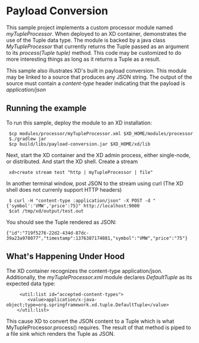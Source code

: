 Payload Conversion
==

This sample project implements a custom processor module named *myTupleProcessor*. When deployed to an XD container, demonstrates the use of the Tuple data type. The module is backed by a java class *MyTupleProcessor* that currently returns the Tuple passed as an argument to its *process(Tuple tuple)* method. This code may be customized to do more interesting things as long as it returns a Tuple as a result. 

This sample also illustrates XD's built in payload conversion. This module may be linked to a source that produces any JSON string. The output of the source must contain a *content-type* header indicating that the payload is *application/json*

Running the example
---
To run this sample, deploy the module to an XD installation:

     $cp modules/processor/myTupleProcessor.xml $XD_HOME/modules/processor
     $./gradlew jar
     $cp build/libs/payload-conversion.jar $XD_HOME/xd/lib
  
Next, start the XD container and the XD admin process, either single-node, or distributed. And start the XD shell. Create a stream

     xd>create stream test "http | myTupleProcessor | file"
     
In another terminal window, post JSON to the stream using curl (The XD shell does not currenly support HTTP headers)

     $ curl -H "content-type :application/json" -X POST -d "{'symbol':'VMW','price':75}" http://localhost:9000
     $cat /tmp/xd/output/test.out 
     
You should see the Tuple rendered as JSON:
     
    {"id":"719f5276-22d2-434d-87dc-39a23a978077","timestamp":1376387174881,"symbol":"VMW","price":"75"}
    
What's Happening Under Hood
----
The XD container recognizes the content-type application/json. Additionally, the *myTupleProcessor.xml* module declares *DefaultTuple* as its expected data type:

```
     <util:list id="accepted-content-types">
		<value>application/x-java-object;type=org.springframework.xd.tuple.DefaultTuple</value>
	</util:list>   
```
    
This cause XD to convert the JSON content to a Tuple which is what MyTupleProcessor.process() requires. The result of that method is piped to a file sink which renders the Tuple as JSON.   


